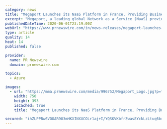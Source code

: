 ```yaml
---
category: news
title: "Megaport Launches its NaaS Platform in France, Providing Businesses with Fast, Scalable Access to the Cloud"
excerpt: "Megaport, a leading global Network as a Service (NaaS) provider, today announced the deployment of its NaaS solution in France. The"
publishedDateTime: 2020-06-01T23:19:00Z
webUrl: "https://www.prnewswire.com/in/news-releases/megaport-launches-its-naas-platform-in-france-providing-businesses-with-fast-scalable-access-to-the-cloud-828573806.html"
type: article
quality: 14
heat: 14
published: false

provider:
  name: PR Newswire
  domain: prnewswire.com

topics:
  - Azure

images:
  - url: "https://mma.prnewswire.com/media/996752/Megaport_Logo.jpg?p=facebook"
    width: 750
    height: 393
    isCached: true
    title: "Megaport Launches its NaaS Platform in France, Providing Businesses with Fast, Scalable Access to the Cloud"

secured: "ihZLPPBw6VOOAR9U3mHKXINXUCOLr1aj+I/YQSKVKbfrZwas8YckLzLtuq6brgSpHQ/a2MIM5lT+oSILG17FvuDlkvem/iN5ZPK2fXuDSh7vWGwiSY73r8Uk53zjvX8FXiD8VFzUt4Q/hfiVCEO5PhDKYijzXRGlq5cekNJx2Go86kiLoaU5utiufMU3NrNeM77Cou9K7/qMapD/ceRu8kJRP3wQ1vIM1LQLBy9bJteQDyIB3XV4H25Ty+Vu23dnONh35b4EzcdDNDB/HoLS7WBFzIM/mUBxS3DksW1vwhOykRakYV2oaAUxvIOzPrMkT1QLS2gmwl+kODxFTbGb9wSt6v3U1Kb2/9ZQsyo6zPythNrei0u1TCpXQox+BFoMbgVokZFOPqjsuptidvdQy6QjUomlNtlXo1iEb5fBMjYUM4sNk7O2HnVBpsWm+9ya7UaSAisEPHB3Dx9xsSioGJCX8FGjSjB30Jzo3M1GdEE=;pP+FZGGTQDildxM8gUX2vw=="
---
```


